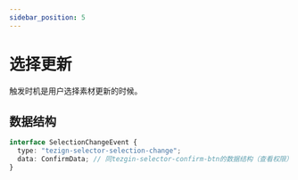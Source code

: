 ```yaml
---
sidebar_position: 5
---
```


# 选择更新

触发时机是用户选择素材更新的时候。

## 数据结构

```typescript
interface SelectionChangeEvent {
  type: "tezign-selector-selection-change";
  data: ConfirmData; // 同tezgin-selector-confirm-btn的数据结构（查看权限）
}
```
